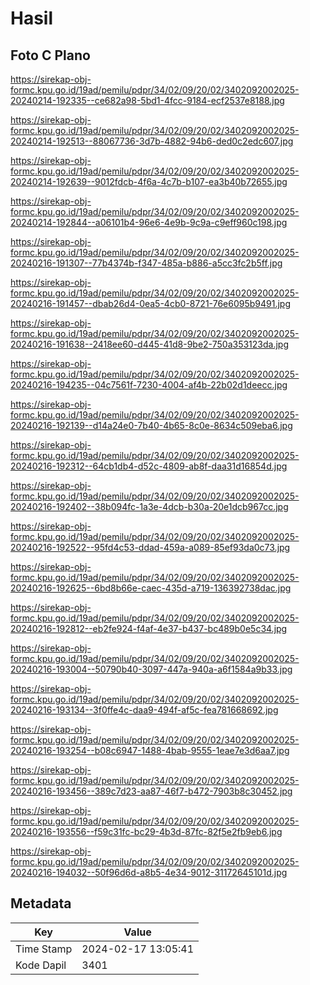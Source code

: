 # Hasil

## Foto C Plano

https://sirekap-obj-formc.kpu.go.id/19ad/pemilu/pdpr/34/02/09/20/02/3402092002025-20240214-192335--ce682a98-5bd1-4fcc-9184-ecf2537e8188.jpg

https://sirekap-obj-formc.kpu.go.id/19ad/pemilu/pdpr/34/02/09/20/02/3402092002025-20240214-192513--88067736-3d7b-4882-94b6-ded0c2edc607.jpg

https://sirekap-obj-formc.kpu.go.id/19ad/pemilu/pdpr/34/02/09/20/02/3402092002025-20240214-192639--9012fdcb-4f6a-4c7b-b107-ea3b40b72655.jpg

https://sirekap-obj-formc.kpu.go.id/19ad/pemilu/pdpr/34/02/09/20/02/3402092002025-20240214-192844--a06101b4-96e6-4e9b-9c9a-c9eff960c198.jpg

https://sirekap-obj-formc.kpu.go.id/19ad/pemilu/pdpr/34/02/09/20/02/3402092002025-20240216-191307--77b4374b-f347-485a-b886-a5cc3fc2b5ff.jpg

https://sirekap-obj-formc.kpu.go.id/19ad/pemilu/pdpr/34/02/09/20/02/3402092002025-20240216-191457--dbab26d4-0ea5-4cb0-8721-76e6095b9491.jpg

https://sirekap-obj-formc.kpu.go.id/19ad/pemilu/pdpr/34/02/09/20/02/3402092002025-20240216-191638--2418ee60-d445-41d8-9be2-750a353123da.jpg

https://sirekap-obj-formc.kpu.go.id/19ad/pemilu/pdpr/34/02/09/20/02/3402092002025-20240216-194235--04c7561f-7230-4004-af4b-22b02d1deecc.jpg

https://sirekap-obj-formc.kpu.go.id/19ad/pemilu/pdpr/34/02/09/20/02/3402092002025-20240216-192139--d14a24e0-7b40-4b65-8c0e-8634c509eba6.jpg

https://sirekap-obj-formc.kpu.go.id/19ad/pemilu/pdpr/34/02/09/20/02/3402092002025-20240216-192312--64cb1db4-d52c-4809-ab8f-daa31d16854d.jpg

https://sirekap-obj-formc.kpu.go.id/19ad/pemilu/pdpr/34/02/09/20/02/3402092002025-20240216-192402--38b094fc-1a3e-4dcb-b30a-20e1dcb967cc.jpg

https://sirekap-obj-formc.kpu.go.id/19ad/pemilu/pdpr/34/02/09/20/02/3402092002025-20240216-192522--95fd4c53-ddad-459a-a089-85ef93da0c73.jpg

https://sirekap-obj-formc.kpu.go.id/19ad/pemilu/pdpr/34/02/09/20/02/3402092002025-20240216-192625--6bd8b66e-caec-435d-a719-136392738dac.jpg

https://sirekap-obj-formc.kpu.go.id/19ad/pemilu/pdpr/34/02/09/20/02/3402092002025-20240216-192812--eb2fe924-f4af-4e37-b437-bc489b0e5c34.jpg

https://sirekap-obj-formc.kpu.go.id/19ad/pemilu/pdpr/34/02/09/20/02/3402092002025-20240216-193004--50790b40-3097-447a-940a-a6f1584a9b33.jpg

https://sirekap-obj-formc.kpu.go.id/19ad/pemilu/pdpr/34/02/09/20/02/3402092002025-20240216-193134--3f0ffe4c-daa9-494f-af5c-fea781668692.jpg

https://sirekap-obj-formc.kpu.go.id/19ad/pemilu/pdpr/34/02/09/20/02/3402092002025-20240216-193254--b08c6947-1488-4bab-9555-1eae7e3d6aa7.jpg

https://sirekap-obj-formc.kpu.go.id/19ad/pemilu/pdpr/34/02/09/20/02/3402092002025-20240216-193456--389c7d23-aa87-46f7-b472-7903b8c30452.jpg

https://sirekap-obj-formc.kpu.go.id/19ad/pemilu/pdpr/34/02/09/20/02/3402092002025-20240216-193556--f59c31fc-bc29-4b3d-87fc-82f5e2fb9eb6.jpg

https://sirekap-obj-formc.kpu.go.id/19ad/pemilu/pdpr/34/02/09/20/02/3402092002025-20240216-194032--50f96d6d-a8b5-4e34-9012-31172645101d.jpg


## Metadata

| Key        | Value               |
| ---------- | ------------------- |
| Time Stamp | 2024-02-17 13:05:41 |
| Kode Dapil | 3401                |



